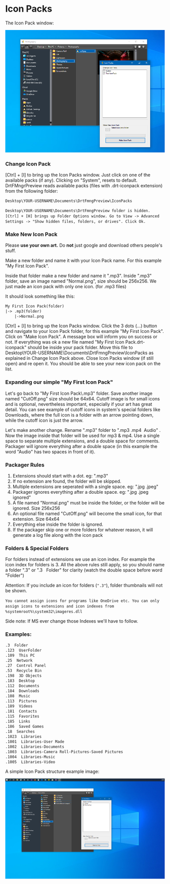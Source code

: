 #  Icon Packs

The Icon Pack window:

![Alt text](/Images/Icon_Pack.png?raw=true "Icon Pack")

### Change Icon Pack

[Ctrl] + [I] to bring up the Icon Packs window. Just click on one of the available packs (if any). Clicking on "System", resets to default. DrtFMngrPreview reads available packs (files with .drt-iconpack extension) from the following folder:

```
Desktop\YOUR-USERNAME\Documents\DrtFmngPreview\IconPacks
```

`Desktop\YOUR-USERNAME\Documents\DrtFmngPreview folder is hidden. [Ctrl] + [H] brings up Folder Options window. Go to View -> Advanced Settings -> "Show hidden files, folders, or drives". Click Ok.`

### Make New Icon Pack

Please **use your own art.** Do **not** just google and download others people's stuff.

Make a new folder and name it with your Icon Pack name. For this example "My First Icon Pack".

Inside that folder make a new folder and name it ".mp3". Inside ".mp3" folder, save an image named "Normal.png", size should be 256x256. We just made an icon pack with only one icon. (for .mp3 files)

It should look something like this:

```
My First Icon Pack(folder)
|-> .mp3(folder)
    |->Normal.png
```

[Ctrl] + [I] to bring up the Icon Packs window. Click the 3 dots (...) button and navigate to your Icon Pack folder, for this example "My First Icon Pack". Click on "Make Icon Pack". A message box will inform you on success or not. If everything was ok a new file named "My First Icon Pack.drt-iconpack" should be inside your pack folder. Move this file to Desktop\YOUR-USERNAME\Documents\DrtFmngPreview\IconPacks as explained in Change Icon Pack above. Close Icon Packs window (if still open) and re open it. You should be able to see your new icon pack on the list. 

### Expanding our simple "My First Icon Pack"

Let's go back to "My First Icon Pack\\.mp3" folder. Save another image named "CutOff.png" size should be 64x64. Cutoff image is for small icons and is optional, nevertheless  important, especially if your art has great detail. You can see example of cutoff icons in system's special folders like Downloads, where the full icon is a folder with an arrow pointing down, while the cutoff icon is just the arrow.

Let's make another change. Rename ".mp3" folder to ".mp3 .mp4&nbsp; Audio" . Now the image inside that folder will be used for mp3 & mp4. Use a single space to separate multiple extensions, and a double space for comments. Packager will ignore everything after a double space (in this example the word "Audio" has two spaces in front of it).

### Packager Rules

1. Extensions should start with a dot. eg: ".mp3"
2. If no extension are found, the folder will be skipped.
3. Multiple extensions are seperated with a single space. eg: ".jpg .jpeg"
4. Packager ignores everything after a double space. eg: ".jpg .jpeg &nbsp; ignored"
5. A file named "Normal.png" must be inside the folder, or the folder will be ignored. Size 256x256
6. An optional  file named "CutOff.png" will become the small icon, for that extension. Size 64x64
7. Everything else inside the folder is ignored.
8. If the packager skip one or more folders for whatever reason, it will generate a log file along with the icon pack

### Folders & Special Folders

For folders instead of extensions we use an icon index. For example the icon index for folders is 3. All the above rules still apply, so you should name a folder ".3" or ".3 &nbsp; Folder" for clarity (watch the double space before word "Folder")

Attention: If you include an icon for folders (`".3"`), folder thumbnails will not be shown.

`You cannot assign icons for programs like OneDrive etc. You can only assign icons to extensions and icon indexes from %systemroot%\system32\imageres.dll`

Side note: If MS ever change those Indexes we'll have to follow.

### Examples:

```
.3  Folder
.123  UserFolder
.109  This PC
.25  Network
.27  Control Panel
.53  Recycle Bin
.198  3D Objects
.183  Desktop
.112  Documents
.184  Downloads
.108  Music
.113  Pictures
.189  Videos
.181  Contacts
.115  Favorites
.185  Links
.186  Saved Games
.18  Searches
.1023  Libraries
.1001  Libraries-User Made
.1002  Libraries-Documents
.1003  Libraries-Camera Roll-Pictures-Saved Pictures
.1004  Libraries-Music
.1005  Libraries-Video

```

A simple Icon Pack structure example image:

![Alt text](/Images/Icon_Pack_Example.png?raw=true "Icon Pack Example")